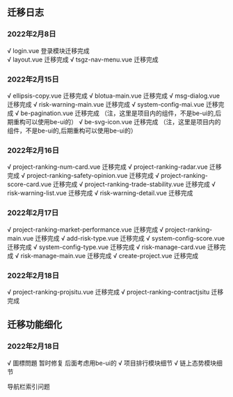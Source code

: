 ## 迁移日志
### 2022年2月8日
√ login.vue 登录模块迁移完成  
√ layout.vue 迁移完成
√ tsgz-nav-menu.vue 迁移完成
### 2022年2月15日
√ ellipsis-copy.vue 迁移完成
√ blotua-main.vue 迁移完成
√ msg-dialog.vue 迁移完成
√ risk-warning-main.vue 迁移完成
√ system-config-mai.vue 迁移完成
√ be-pagination.vue 迁移完成 （注，这里是项目内的组件，不是be-ui的,后期重构可以使用be-ui的）
√ be-svg-icon.vue 迁移完成 （注，这里是项目内的组件，不是be-ui的,后期重构可以使用be-ui的）
### 2022年2月16日
√ project-ranking-num-card.vue 迁移完成
√ project-ranking-radar.vue 迁移完成
√ project-ranking-safety-opinion.vue 迁移完成
√ project-ranking-score-card.vue 迁移完成
√ project-ranking-trade-stability.vue 迁移完成
√ risk-warning-list.vue 迁移完成
√ risk-warning-detail.vue 迁移完成
### 2022年2月17日
√ project-ranking-market-performance.vue 迁移完成
√ project-ranking-main.vue 迁移完成
√ add-risk-type.vue 迁移完成
√ system-config-score.vue 迁移完成
√ system-config-type.vue 迁移完成
√ risk-manage-card.vue 迁移完成
√ risk-manage-main.vue 迁移完成
√ create-project.vue 迁移完成
### 2022年2月18日
√ project-ranking-projsitu.vue 迁移完成
√ project-ranking-contractjsitu 迁移完成
## 迁移功能细化
### 2022年2月18日
√ 圖標問題 暂时修复 后面考虑用be-ui的
√ 项目排行模块细节
√ 链上态势模块细节

导航栏索引问题












